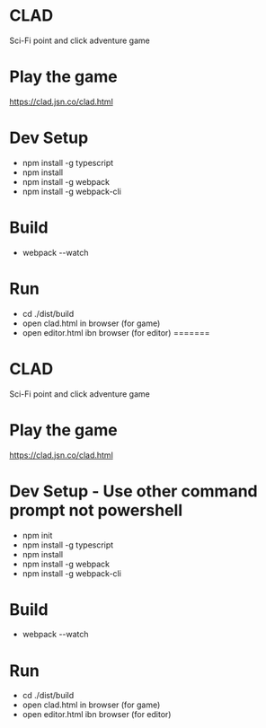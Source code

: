 # CLAD
Sci-Fi point and click adventure game

# Play the game
https://clad.jsn.co/clad.html

# Dev Setup
* npm install -g typescript
* npm install
* npm install -g webpack
* npm install -g webpack-cli

# Build
* webpack --watch

# Run
* cd ./dist/build
* open clad.html in browser (for game)
* open editor.html ibn browser (for editor)
=======
# CLAD
Sci-Fi point and click adventure game

# Play the game
https://clad.jsn.co/clad.html

# Dev Setup - Use other command prompt not powershell
* npm init
* npm install -g typescript
* npm install
* npm install -g webpack
* npm install -g webpack-cli

# Build
* webpack --watch

# Run
* cd ./dist/build
* open clad.html in browser (for game)
* open editor.html ibn browser (for editor)